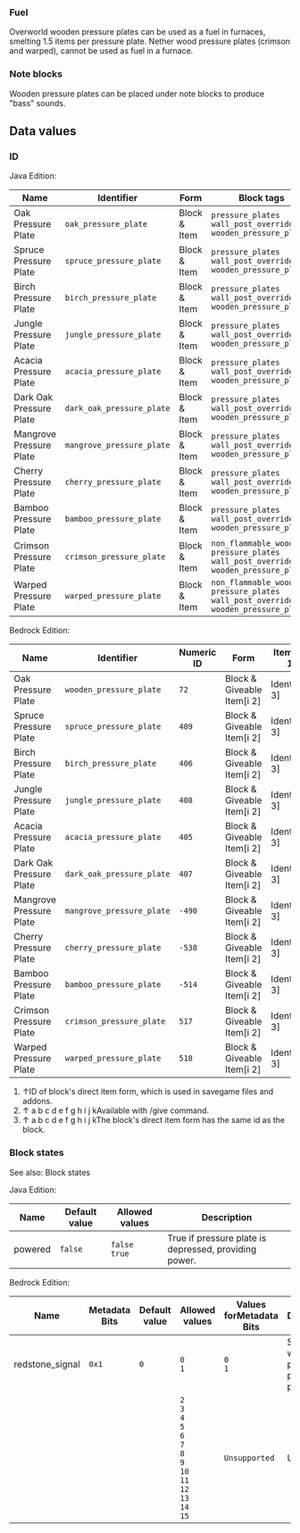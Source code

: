 ### Fuel
Overworld wooden pressure plates can be used as a fuel in furnaces, smelting 1.5 items per pressure plate. Nether wood pressure plates (crimson and warped), cannot be used as fuel in a furnace.

### Note blocks
Wooden pressure plates can be placed under note blocks to produce "bass" sounds.

## Data values
### ID
Java Edition:

| Name                    | Identifier                | Form         | Block tags                                                                                       | Item tags                                         | Translation key                           |
|-------------------------|---------------------------|--------------|--------------------------------------------------------------------------------------------------|---------------------------------------------------|-------------------------------------------|
| Oak Pressure Plate      | `oak_pressure_plate`      | Block & Item | `pressure_plates`<br/>`wall_post_override`<br/>`wooden_pressure_plates`                          | `wooden_pressure_plates`                          | `block.minecraft.oak_pressure_plate`      |
| Spruce Pressure Plate   | `spruce_pressure_plate`   | Block & Item | `pressure_plates`<br/>`wall_post_override`<br/>`wooden_pressure_plates`                          | `wooden_pressure_plates`                          | `block.minecraft.spruce_pressure_plate`   |
| Birch Pressure Plate    | `birch_pressure_plate`    | Block & Item | `pressure_plates`<br/>`wall_post_override`<br/>`wooden_pressure_plates`                          | `wooden_pressure_plates`                          | `block.minecraft.birch_pressure_plate`    |
| Jungle Pressure Plate   | `jungle_pressure_plate`   | Block & Item | `pressure_plates`<br/>`wall_post_override`<br/>`wooden_pressure_plates`                          | `wooden_pressure_plates`                          | `block.minecraft.jungle_pressure_plate`   |
| Acacia Pressure Plate   | `acacia_pressure_plate`   | Block & Item | `pressure_plates`<br/>`wall_post_override`<br/>`wooden_pressure_plates`                          | `wooden_pressure_plates`                          | `block.minecraft.acacia_pressure_plate`   |
| Dark Oak Pressure Plate | `dark_oak_pressure_plate` | Block & Item | `pressure_plates`<br/>`wall_post_override`<br/>`wooden_pressure_plates`                          | `wooden_pressure_plates`                          | `block.minecraft.dark_oak_pressure_plate` |
| Mangrove Pressure Plate | `mangrove_pressure_plate` | Block & Item | `pressure_plates`<br/>`wall_post_override`<br/>`wooden_pressure_plates`                          | `wooden_pressure_plates`                          | `block.minecraft.mangrove_pressure_plate` |
| Cherry Pressure Plate   | `cherry_pressure_plate`   | Block & Item | `pressure_plates`<br/>`wall_post_override`<br/>`wooden_pressure_plates`                          | `wooden_pressure_plates`                          | `block.minecraft.cherry_pressure_plate`   |
| Bamboo Pressure Plate   | `bamboo_pressure_plate`   | Block & Item | `pressure_plates`<br/>`wall_post_override`<br/>`wooden_pressure_plates`                          | `wooden_pressure_plates`                          | `block.minecraft.bamboo_pressure_plate`   |
| Crimson Pressure Plate  | `crimson_pressure_plate`  | Block & Item | `non_flammable_wood`<br/>`pressure_plates`<br/>`wall_post_override`<br/>`wooden_pressure_plates` | `non_flammable_wood`<br/>`wooden_pressure_plates` | `block.minecraft.crimson_pressure_plate`  |
| Warped Pressure Plate   | `warped_pressure_plate`   | Block & Item | `non_flammable_wood`<br/>`pressure_plates`<br/>`wall_post_override`<br/>`wooden_pressure_plates` | `non_flammable_wood`<br/>`wooden_pressure_plates` | `block.minecraft.warped_pressure_plate`   |

Bedrock Edition:

| Name                    | Identifier                | Numeric ID | Form                       | Item ID[i 1]   | Translation key                     |
|-------------------------|---------------------------|------------|----------------------------|----------------|-------------------------------------|
| Oak Pressure Plate      | `wooden_pressure_plate`   | `72`       | Block & Giveable Item[i 2] | Identical[i 3] | `tile.wooden_pressure_plate.name`   |
| Spruce Pressure Plate   | `spruce_pressure_plate`   | `409`      | Block & Giveable Item[i 2] | Identical[i 3] | `tile.spruce_pressure_plate.name`   |
| Birch Pressure Plate    | `birch_pressure_plate`    | `406`      | Block & Giveable Item[i 2] | Identical[i 3] | `tile.birch_pressure_plate.name`    |
| Jungle Pressure Plate   | `jungle_pressure_plate`   | `408`      | Block & Giveable Item[i 2] | Identical[i 3] | `tile.jungle_pressure_plate.name`   |
| Acacia Pressure Plate   | `acacia_pressure_plate`   | `405`      | Block & Giveable Item[i 2] | Identical[i 3] | `tile.acacia_pressure_plate.name`   |
| Dark Oak Pressure Plate | `dark_oak_pressure_plate` | `407`      | Block & Giveable Item[i 2] | Identical[i 3] | `tile.dark_oak_pressure_plate.name` |
| Mangrove Pressure Plate | `mangrove_pressure_plate` | `-490`     | Block & Giveable Item[i 2] | Identical[i 3] | `tile.mangrove_pressure_plate.name` |
| Cherry Pressure Plate   | `cherry_pressure_plate`   | `-538`     | Block & Giveable Item[i 2] | Identical[i 3] | `tile.cherry_pressure_plate.name`   |
| Bamboo Pressure Plate   | `bamboo_pressure_plate`   | `-514`     | Block & Giveable Item[i 2] | Identical[i 3] | `tile.bamboo_pressure_plate.name`   |
| Crimson Pressure Plate  | `crimson_pressure_plate`  | `517`      | Block & Giveable Item[i 2] | Identical[i 3] | `tile.crimson_pressure_plate.name`  |
| Warped Pressure Plate   | `warped_pressure_plate`   | `518`      | Block & Giveable Item[i 2] | Identical[i 3] | `tile.warped_pressure_plate.name`   |

1. ↑ID of block's direct item form, which is used in savegame files and addons.
2. ↑ a b c d e f g h i j kAvailable with /give command.
3. ↑ a b c d e f g h i j kThe block's direct item form has the same id as the block.

### Block states
See also: Block states

Java Edition:

| Name    | Default value | Allowed values     | Description                                           |
|---------|---------------|--------------------|-------------------------------------------------------|
| powered | `false`       | `false`<br/>`true` | True if pressure plate is depressed, providing power. |

Bedrock Edition:

| Name            | Metadata Bits | Default value | Allowed values                                                                                                    | Values forMetadata Bits | Description                                      |
|-----------------|---------------|---------------|-------------------------------------------------------------------------------------------------------------------|-------------------------|--------------------------------------------------|
| redstone_signal | `0x1`         | `0`           | `0`<br/>`1`                                                                                                       | `0`<br/>`1`             | Specifies whether the pressure plate is pressed. |
|                 |               |               | `2`<br/>`3`<br/>`4`<br/>`5`<br/>`6`<br/>`7`<br/>`8`<br/>`9`<br/>`10`<br/>`11`<br/>`12`<br/>`13`<br/>`14`<br/>`15` | `Unsupported`           | Unused                                           |


